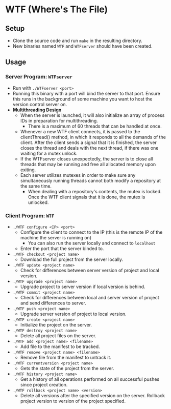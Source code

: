 # WTF (**W**here's **T**he **F**ile)
## Setup
* Clone the source code and run `make` in the resulting directory.
* New binaries named `WTF` and `WTFserver` should have been created.
## Usage
### Server Program: `WTFserver`
* Run with `./WTFserver <port>`
* Running this binary with a port will bind the server to that port. Ensure this runs in the background of some machine you want to host the version control server on.
* **Multithreading Design**
    * When the server is launched, it will also initialize an array of process IDs in preparation for multithreading.
        * There is a maximum of 60 threads that can be handled at once.
    * Whenever a new WTF client connects, it is passed to the clientThread() method, in which it responds to all the demands of the client.  After the client sends a signal that it is finished, the server closes the thread and deals with the next thread, if there was one waiting for a mutex unlock.
    * If the WTFserver closes unexpectedly, the server is to close all threads that may be running and free all allocated memory upon exiting.
    * Each server utilizes mutexes in order to make sure any simultaneously running threads cannot both modify a repository at the same time.
        * When dealing with a repository's contents, the mutex is locked.  Once the WTF client signals that it is done, the mutex is unlocked.
### Client Program: `WTF`
* `./WTF configure <IP> <port>`
    * Configure the client to connect to the IP (this is the remote IP of the machine the server is running on)
        * You can also run the server locally and connect to `localhost`
    * Enter the port that the server binded to.
* `./WTF checkout <project name>`
    * Download the full project from the server locally.
* `./WTF update <project name>`
    * Check for differences between server version of project and local version.
* `./WTF upgrade <project name>`
    * Upgrade project to server version if local version is behind.
* `./WTF commit <project name>`
    * Check for differences between local and server version of project and send differences to server.
* `./WTF push <project name>`
    * Upgrade server version of project to local version.
* `./WTF create <project name>`
    * Initialize the project on the server.
* `./WTF destroy <project name>`
    * Delete all project files on the server.
* `./WTF add <project name> <filename>`
    * Add file to the manifest to be tracked.
* `./WTF remove <project name> <filename>`
    * Remove file from the manifest to untrack it.
* `./WTF currentversion <project name>`
    * Gets the state of the project from the server.
* `./WTF history <project name>`
    * Get a history of all operations performed on all successful pushes since project creation.
* `./WTF rollback <project name> <version>`
    * Delete all versions after the specified version on the server. Rollback project version to version of the project specified.
